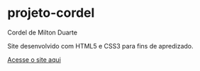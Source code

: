 # projeto-cordel
 Cordel de Milton Duarte

Site desenvolvido com HTML5 e CSS3 para fins de apredizado.

<a href="https://brunoscm7.github.io/projeto-cordel/">Acesse o site aqui</a>